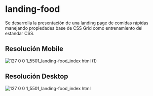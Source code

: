 # landing-food

Se desarrolla la presentación de una landing page de comidas rápidas manejando propiedades base de CSS Grid como entrenamiento del estandar CSS.

## Resolución Mobile
![127 0 0 1_5501_landing-food_index html (1)](https://user-images.githubusercontent.com/74874293/160598745-76fb5acd-26be-40a0-8f13-9416b272c5a6.png)


## Resolución Desktop
![127 0 0 1_5501_landing-food_index html](https://user-images.githubusercontent.com/74874293/160598364-9c4c0945-f4c9-4f31-9c6a-7b20304a4d6a.png)
